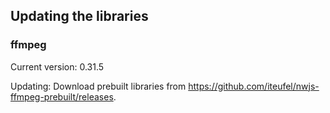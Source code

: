 ## Updating the libraries

### ffmpeg

Current version: 0.31.5

Updating: Download prebuilt libraries from https://github.com/iteufel/nwjs-ffmpeg-prebuilt/releases.
